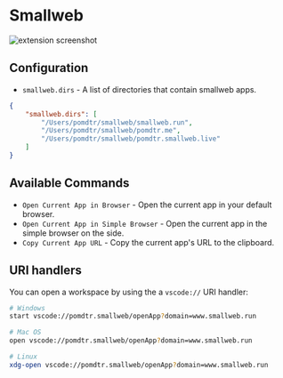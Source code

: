 # Smallweb

![extension screenshot](assets/screenshot.jpg)

## Configuration

- `smallweb.dirs` - A list of directories that contain smallweb apps.

```json
{
    "smallweb.dirs": [
        "/Users/pomdtr/smallweb/smallweb.run",
        "/Users/pomdtr/smallweb/pomdtr.me",
        "/Users/pomdtr/smallweb/pomdtr.smallweb.live"
    ]
}
```

## Available Commands

- `Open Current App in Browser` - Open the current app in your default browser.
- `Open Current App in Simple Browser` - Open the current app in the simple browser on the side.
- `Copy Current App URL` - Copy the current app's URL to the clipboard.

## URI handlers

You can open a workspace by using the a `vscode://` URI handler:

```bash
# Windows
start vscode://pomdtr.smallweb/openApp?domain=www.smallweb.run

# Mac OS
open vscode://pomdtr.smallweb/openApp?domain=www.smallweb.run

# Linux
xdg-open vscode://pomdtr.smallweb/openApp?domain=www.smallweb.run
```
